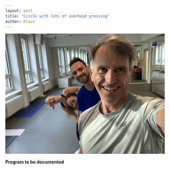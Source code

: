 ```yaml
---
layout: post
title: "Circle with lots of overhead pressing"
author: Klaus
---
```


![team](/assets/img/blog/2025-07-02-p01.jpg)

**Program to be documented**